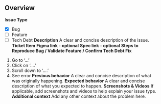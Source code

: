 ## Overview

**Issue Type**

- [x] Bug
- [ ] Feature
- [ ] Tech Debt
      **Description**
      A clear and concise description of the issue.
      **Ticket Item**
      **Figma link - optional**
      **Spec link - optional**
      **Steps to Reproduce Bug / Validate Feature / Confirm Tech Debt Fix**

1. Go to ‘...’
2. Click on ‘....’
3. Scroll down to ‘....’
4. See error
   **Previous behavior**
   A clear and concise description of what was originally happening.
   **Expected behavior**
   A clear and concise description of what you expected to happen.
   **Screenshots & Videos**
   If applicable, add screenshots and videos to help explain your issue type.
   **Additional context**
   Add any other context about the problem here.
